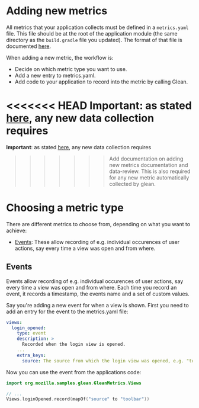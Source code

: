 # Adding new metrics

All metrics that your application collects must be defined in a `metrics.yaml`
file. This file should be at the root of the application module (the same
directory as the `build.gradle` file you updated). The format of that file is
documented [here](https://mozilla.github.io/glean_parser/metrics-yaml.html).

When adding a new metric, the workflow is:
* Decide on which metric type you want to use.
* Add a new entry to metrics.yaml.
* Add code to your application to record into the metric by calling Glean.

<<<<<<< HEAD
**Important**: as stated [here](../../README.md#before-using-the-library), any new data collection requires
=======
**Important**: as stated [here](#before-using-the-library), any new data collection requires
>>>>>>> Add documentation on adding new metrics
documentation and data-review. This is also required for any new metric automatically collected
by glean.

# Choosing a metric type

There are different metrics to choose from, depending on what you want to achieve:

* [Events](#Events): These allow recording of e.g. individual occurences of user actions, say every time a view was open and from where.

## Events

Events allow recording of e.g. individual occurences of user actions, say every time a view was open and from where.
Each time you record an event, it records a timestamp, the events name and a set of custom values.

Say you're adding a new event for when a view is shown. First you need to add an entry for the event to the metrics.yaml file:

```YAML
views:
  login_opened:
    type: event
    description: >
      Recorded when the login view is opened.
    ...
    extra_keys:
      source: The source from which the login view was opened, e.g. "toolbar".
```

Now you can use the event from the applications code:
```Kotlin
import org.mozilla.samples.glean.GleanMetrics.Views

// ...
Views.loginOpened.record(mapOf("source" to "toolbar"))
```
